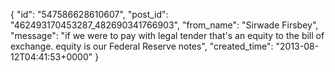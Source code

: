  {
   "id": "547586628610607",
   "post_id": "462493170453287_482690341766903",
   "from_name": "Sirwade Firsbey",
   "message": "if we were to pay with legal tender that's an equity to the bill of exchange. equity is our Federal Reserve notes",
   "created_time": "2013-08-12T04:41:53+0000"
 }
